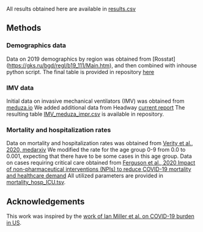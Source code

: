 
All results obtained here are available in [results.csv](https://github.com/garushyants/covid19_russia_mapping/blob/master/results.csv)

## Methods
### Demographics data
Data on 2019 demographics by region was obtained from [Rosstat] (https://gks.ru/bgd/regl/b19_111/Main.htm), and then combined with inhouse python script.
The final table is provided in repository [here](https://github.com/garushyants/covid19_russia_mapping/blob/master/rosstat_combined.tsv)

### IMV data
Initial data on invasive mechanical ventilators (IMV) was obtained from [meduza.io](#https://meduza.io/feature/2020/03/20/v-italii-iz-za-koronavirusa-katastroficheski-ne-hvataet-apparatov-ivl-v-rossii-ih-gorazdo-bolshe-no-eto-ne-znachit-chto-my-luchshe-gotovy-k-epidemii)
We added additional data from Headway [current report](https://www.hwcompany.ru/blog/expert/nali4ie_apparatov_ivl_na_22_03_2020)
The resulting table [IMV_meduza_impr.csv](https://github.com/garushyants/covid19_russia_mapping/blob/master/IMV_meduza_impr.csv) is available in repository.

### Mortality and hospitalization rates
Data on mortality and hospitalization rates was obtained from [Verity et al., 2020, medarxiv](https://www.medrxiv.org/content/10.1101/2020.03.09.20033357v1.full.pdf)
We modified the rate for the age group 0-9 from 0.0 to 0.001, expecting that there have to be some cases in this age group.
Data on cases requiring critical care obtained from [Ferguson et al., 2020 Impact of non-pharmaceutical interventions (NPIs) to reduce COVID-19 mortality and healthcare demand](https://www.imperial.ac.uk/media/imperial-college/medicine/sph/ide/gida-fellowships/Imperial-College-COVID19-NPI-modelling-16-03-2020.pdf)
All utilized parameters are provided in [mortality_hosp_ICU.tsv](https://github.com/garushyants/covid19_russia_mapping/blob/master/mortality_hosp_ICU.tsv).

## Acknowledgements
This work was inspired by the [work of Ian Miller et al. on COVID-19 burden in US](https://github.com/ianfmiller/covid19-burden-mapping/blob/master/README.md).


